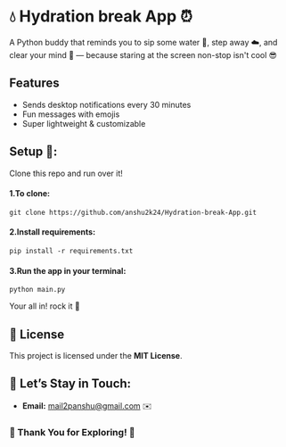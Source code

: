 # 💧 Hydration break App ⏰

A Python buddy that reminds you to sip some water 🥤, step away ☁️, and clear your mind 🌿 — because staring at the screen non-stop isn't cool 😎

## Features
- Sends desktop notifications every 30 minutes
- Fun messages with emojis
- Super lightweight & customizable

## Setup 🚀:
Clone this repo and run over it!

#### 1.To clone:
```
git clone https://github.com/anshu2k24/Hydration-break-App.git
```

#### 2.Install requirements:
```
pip install -r requirements.txt
```

#### 3.Run the app in your terminal:
```
python main.py
```

Your all in! rock it 🙌

## 📖 License

This project is licensed under the **MIT License**.

## 💬 Let’s Stay in Touch:

- **Email:** mail2panshu@gmail.com ✉️

 

### 🙏 Thank You for Exploring! 🎉
